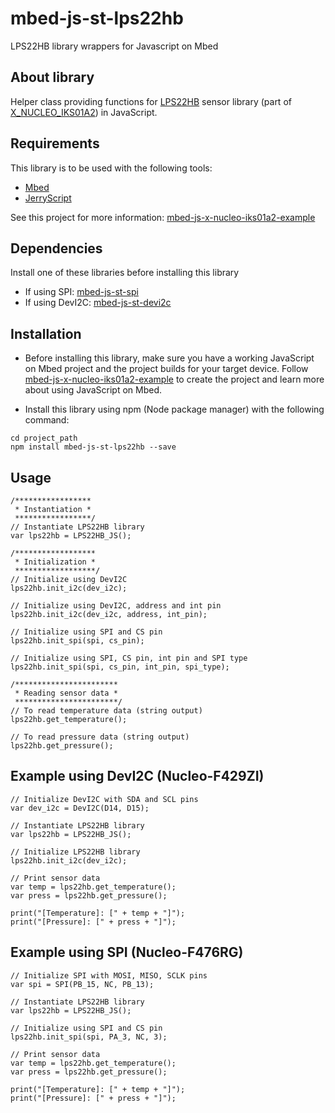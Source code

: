 # mbed-js-st-lps22hb
LPS22HB library wrappers for Javascript on Mbed

## About library
Helper class providing functions for [LPS22HB](https://os.mbed.com/teams/ST/code/LPS22HB/) sensor library (part of [X_NUCLEO_IKS01A2](https://os.mbed.com/teams/ST/code/X_NUCLEO_IKS01A2/)) in JavaScript.

## Requirements
This library is to be used with the following tools:
* [Mbed](https://www.mbed.com/en/platform/mbed-os/)
* [JerryScript](https://github.com/jerryscript-project/jerryscript)

See this project for more information: [mbed-js-x-nucleo-iks01a2-example](https://github.com/STMicroelectronics-CentralLabs/mbed-js-st-examples/tree/master/mbed-js-x-nucleo-iks01a2-example)

## Dependencies
Install one of these libraries before installing this library
* If using SPI: [mbed-js-st-spi](https://www.npmjs.com/package/mbed-js-st-spi)
* If using DevI2C: [mbed-js-st-devi2c](https://www.npmjs.com/package/mbed-js-st-devi2c)


## Installation
* Before installing this library, make sure you have a working JavaScript on Mbed project and the project builds for your target device.
Follow [mbed-js-x-nucleo-iks01a2-example](https://github.com/STMicroelectronics-CentralLabs/mbed-js-st-examples/tree/master/mbed-js-x-nucleo-iks01a2-example) to create the project and learn more about using JavaScript on Mbed.

* Install this library using npm (Node package manager) with the following command:
```
cd project_path
npm install mbed-js-st-lps22hb --save
```

## Usage
```
/*****************
 * Instantiation *
 *****************/
// Instantiate LPS22HB library 
var lps22hb = LPS22HB_JS();

/******************
 * Initialization *
 ******************/
// Initialize using DevI2C
lps22hb.init_i2c(dev_i2c);

// Initialize using DevI2C, address and int pin
lps22hb.init_i2c(dev_i2c, address, int_pin);

// Initialize using SPI and CS pin
lps22hb.init_spi(spi, cs_pin);

// Initialize using SPI, CS pin, int pin and SPI type
lps22hb.init_spi(spi, cs_pin, int_pin, spi_type);

/***********************
 * Reading sensor data *
 ***********************/
// To read temperature data (string output)
lps22hb.get_temperature();

// To read pressure data (string output)
lps22hb.get_pressure();

```

## Example using DevI2C (Nucleo-F429ZI)
```
// Initialize DevI2C with SDA and SCL pins
var dev_i2c = DevI2C(D14, D15);

// Instantiate LPS22HB library 
var lps22hb = LPS22HB_JS();

// Initialize LPS22HB library
lps22hb.init_i2c(dev_i2c);

// Print sensor data
var temp = lps22hb.get_temperature();
var press = lps22hb.get_pressure();

print("[Temperature]: [" + temp + "]");
print("[Pressure]: [" + press + "]");
```

## Example using SPI (Nucleo-F476RG)
```
// Initialize SPI with MOSI, MISO, SCLK pins
var spi = SPI(PB_15, NC, PB_13);

// Instantiate LPS22HB library 
var lps22hb = LPS22HB_JS();

// Initialize using SPI and CS pin
lps22hb.init_spi(spi, PA_3, NC, 3);

// Print sensor data
var temp = lps22hb.get_temperature();
var press = lps22hb.get_pressure();

print("[Temperature]: [" + temp + "]");
print("[Pressure]: [" + press + "]");
```
